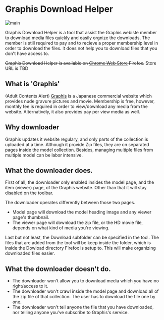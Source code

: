 # Graphis Download Helper

![main](https://github.com/wutipong/graphis-download-firefox/workflows/main/badge.svg)

Graphis Download Helper is a tool that assist the Graphis webiste member to download media files quickly and easily orgnize the downloads. The member is still required to pay and to recieve a proper membership level in order to download the files. It does not help you to download files that you don't have access to.

~~Graphis Download Helper is available on [Chrome Web Store](https://chrome.google.com/webstore/detail/graphis-model-page-downlo/nkbpnklgliilbcemepaiabkgkdjoakcb) Firefox.~~ Store URL is TBD

## What is 'Graphis'

(Adult Contents Alert) [Graphis](http://graphis.ne.jp/) is a Japanese commercial website which provides nude gravure pictures and movie. Membership is free, however, monthly fee is required in order to view/download any media from the website. Alternatively, it also provides pay per view media as well.

## Why downloader

Graphis updates it website regulary, and only parts of the collection is uploaded at a time. Although it provide Zip files, they are on separated pages inside the model collection. Besides, managing multiple files from multiple model can be labor intensive. 

## What the downloader does.

First of all, the downloader only enabled insides the model page, and the item (viewer) page, of the Graphis website. Other than that it will stay disabled on the toolbar.

The downloader operates differently between those two pages.

* Model page will download the model heading image and any viewer page's thumbnail.
* The viewer page will download the zip file, or the HD movie file, depends on what kind of media you're viewing.

Last but not least, the Download subfolder can be specified in the tool. The files that are added from the tool will be keep inside the folder, which is inside the Dowload directory Firefox is setup to. This will make organizing downloaded files easier.

## What the downloader doesn't do.

* The downloader won't allow you to download media which you have no right/access to it. 
* The downloader won't crawl inside the model page and download all of the zip file of that collection. The user has to download the file one by one.
* The downloader won't tell anyone the file that you have downloaded, nor telling anyone you've subscribe to Graphis's service.
